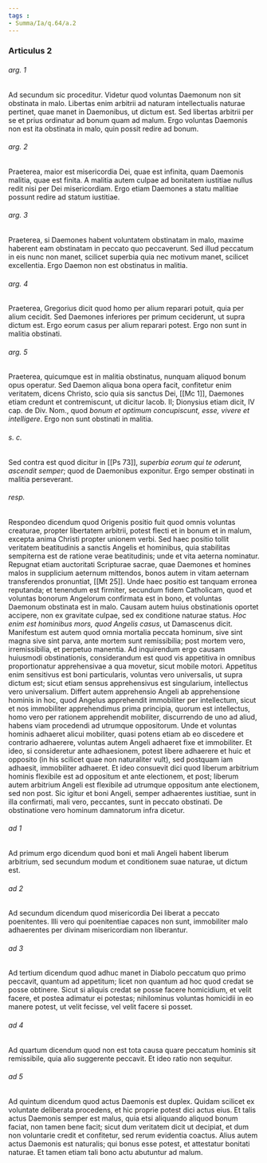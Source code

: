 ```yaml
---
tags : 
- Summa/Ia/q.64/a.2
---
```


### Articulus 2

###### arg. 1
Ad secundum sic proceditur. Videtur quod voluntas Daemonum non sit obstinata in malo. Libertas enim arbitrii ad naturam intellectualis naturae pertinet, quae manet in Daemonibus, ut dictum est. Sed libertas arbitrii per se et prius ordinatur ad bonum quam ad malum. Ergo voluntas Daemonis non est ita obstinata in malo, quin possit redire ad bonum.

###### arg. 2
Praeterea, maior est misericordia Dei, quae est infinita, quam Daemonis malitia, quae est finita. A malitia autem culpae ad bonitatem iustitiae nullus redit nisi per Dei misericordiam. Ergo etiam Daemones a statu malitiae possunt redire ad statum iustitiae.

###### arg. 3
Praeterea, si Daemones habent voluntatem obstinatam in malo, maxime haberent eam obstinatam in peccato quo peccaverunt. Sed illud peccatum in eis nunc non manet, scilicet superbia quia nec motivum manet, scilicet excellentia. Ergo Daemon non est obstinatus in malitia.

###### arg. 4
Praeterea, Gregorius dicit quod homo per alium reparari potuit, quia per alium cecidit. Sed Daemones inferiores per primum ceciderunt, ut supra dictum est. Ergo eorum casus per alium reparari potest. Ergo non sunt in malitia obstinati.

###### arg. 5
Praeterea, quicumque est in malitia obstinatus, nunquam aliquod bonum opus operatur. Sed Daemon aliqua bona opera facit, confitetur enim veritatem, dicens Christo, scio quia sis sanctus Dei, [[Mc 1]], Daemones etiam credunt et contremiscunt, ut dicitur Iacob. II; Dionysius etiam dicit, IV cap. de Div. Nom., quod *bonum et optimum concupiscunt, esse, vivere et intelligere*. Ergo non sunt obstinati in malitia.

###### s. c.
Sed contra est quod dicitur in [[Ps 73]], *superbia eorum qui te oderunt, ascendit semper*; quod de Daemonibus exponitur. Ergo semper obstinati in malitia perseverant.

###### resp.
Respondeo dicendum quod Origenis positio fuit quod omnis voluntas creaturae, propter libertatem arbitrii, potest flecti et in bonum et in malum, excepta anima Christi propter unionem verbi. Sed haec positio tollit veritatem beatitudinis a sanctis Angelis et hominibus, quia stabilitas sempiterna est de ratione verae beatitudinis; unde et vita aeterna nominatur. Repugnat etiam auctoritati Scripturae sacrae, quae Daemones et homines malos in supplicium aeternum mittendos, bonos autem in vitam aeternam transferendos pronuntiat, [[Mt 25]]. Unde haec positio est tanquam erronea reputanda; et tenendum est firmiter, secundum fidem Catholicam, quod et voluntas bonorum Angelorum confirmata est in bono, et voluntas Daemonum obstinata est in malo. Causam autem huius obstinationis oportet accipere, non ex gravitate culpae, sed ex conditione naturae status. *Hoc enim est hominibus mors, quod Angelis casus*, ut Damascenus dicit. Manifestum est autem quod omnia mortalia peccata hominum, sive sint magna sive sint parva, ante mortem sunt remissibilia; post mortem vero, irremissibilia, et perpetuo manentia. Ad inquirendum ergo causam huiusmodi obstinationis, considerandum est quod vis appetitiva in omnibus proportionatur apprehensivae a qua movetur, sicut mobile motori. Appetitus enim sensitivus est boni particularis, voluntas vero universalis, ut supra dictum est; sicut etiam sensus apprehensivus est singularium, intellectus vero universalium. Differt autem apprehensio Angeli ab apprehensione hominis in hoc, quod Angelus apprehendit immobiliter per intellectum, sicut et nos immobiliter apprehendimus prima principia, quorum est intellectus, homo vero per rationem apprehendit mobiliter, discurrendo de uno ad aliud, habens viam procedendi ad utrumque oppositorum. Unde et voluntas hominis adhaeret alicui mobiliter, quasi potens etiam ab eo discedere et contrario adhaerere, voluntas autem Angeli adhaeret fixe et immobiliter. Et ideo, si consideretur ante adhaesionem, potest libere adhaerere et huic et opposito (in his scilicet quae non naturaliter vult), sed postquam iam adhaesit, immobiliter adhaeret. Et ideo consuevit dici quod liberum arbitrium hominis flexibile est ad oppositum et ante electionem, et post; liberum autem arbitrium Angeli est flexibile ad utrumque oppositum ante electionem, sed non post. Sic igitur et boni Angeli, semper adhaerentes iustitiae, sunt in illa confirmati, mali vero, peccantes, sunt in peccato obstinati. De obstinatione vero hominum damnatorum infra dicetur.

###### ad 1
Ad primum ergo dicendum quod boni et mali Angeli habent liberum arbitrium, sed secundum modum et conditionem suae naturae, ut dictum est.

###### ad 2
Ad secundum dicendum quod misericordia Dei liberat a peccato poenitentes. Illi vero qui poenitentiae capaces non sunt, immobiliter malo adhaerentes per divinam misericordiam non liberantur.

###### ad 3
Ad tertium dicendum quod adhuc manet in Diabolo peccatum quo primo peccavit, quantum ad appetitum; licet non quantum ad hoc quod credat se posse obtinere. Sicut si aliquis credat se posse facere homicidium, et velit facere, et postea adimatur ei potestas; nihilominus voluntas homicidii in eo manere potest, ut velit fecisse, vel velit facere si posset.

###### ad 4
Ad quartum dicendum quod non est tota causa quare peccatum hominis sit remissibile, quia alio suggerente peccavit. Et ideo ratio non sequitur.

###### ad 5
Ad quintum dicendum quod actus Daemonis est duplex. Quidam scilicet ex voluntate deliberata procedens, et hic proprie potest dici actus eius. Et talis actus Daemonis semper est malus, quia etsi aliquando aliquod bonum faciat, non tamen bene facit; sicut dum veritatem dicit ut decipiat, et dum non voluntarie credit et confitetur, sed rerum evidentia coactus. Alius autem actus Daemonis est naturalis; qui bonus esse potest, et attestatur bonitati naturae. Et tamen etiam tali bono actu abutuntur ad malum.


